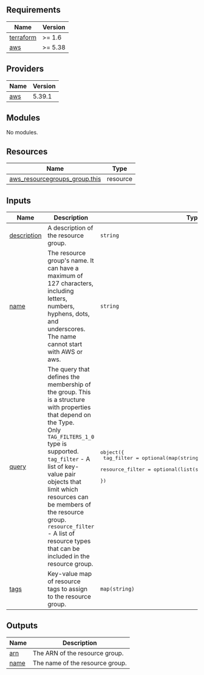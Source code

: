 <!-- BEGINNING OF PRE-COMMIT-TERRAFORM DOCS HOOK -->
## Requirements

| Name | Version |
|------|---------|
| <a name="requirement_terraform"></a> [terraform](#requirement\_terraform) | >= 1.6 |
| <a name="requirement_aws"></a> [aws](#requirement\_aws) | >= 5.38 |

## Providers

| Name | Version |
|------|---------|
| <a name="provider_aws"></a> [aws](#provider\_aws) | 5.39.1 |

## Modules

No modules.

## Resources

| Name | Type |
|------|------|
| [aws_resourcegroups_group.this](https://registry.terraform.io/providers/hashicorp/aws/latest/docs/resources/resourcegroups_group) | resource |

## Inputs

| Name | Description | Type | Default | Required |
|------|-------------|------|---------|:--------:|
| <a name="input_description"></a> [description](#input\_description) | A description of the resource group. | `string` | `""` | no |
| <a name="input_name"></a> [name](#input\_name) | The resource group's name. It can have a maximum of 127 characters, including letters, numbers, hyphens, dots, and underscores.<br>    The name cannot start with AWS or aws. | `string` | n/a | yes |
| <a name="input_query"></a> [query](#input\_query) | The query that defines the membership of the group. This is a structure with properties that depend on the Type.<br>    Only `TAG_FILTERS_1_0` type is supported.<br>    `tag_filter` - A list of key-value pair objects that limit which resources can be members of the resource group.<br>    `resource_filter` - A list of resource types that can be included in the resource group. | <pre>object({<br>    tag_filter      = optional(map(string), {})<br>    resource_filter = optional(list(string), ["AWS::AllSupported"])<br>  })</pre> | `{}` | no |
| <a name="input_tags"></a> [tags](#input\_tags) | Key-value map of resource tags to assign to the resource group. | `map(string)` | `{}` | no |

## Outputs

| Name | Description |
|------|-------------|
| <a name="output_arn"></a> [arn](#output\_arn) | The ARN of the resource group. |
| <a name="output_name"></a> [name](#output\_name) | The name of the resource group. |
<!-- END OF PRE-COMMIT-TERRAFORM DOCS HOOK -->
